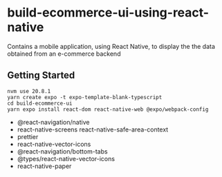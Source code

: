 # build-ecommerce-ui-using-react-native
Contains a mobile application, using React Native, to display the the data obtained from an e-commerce backend

## Getting Started
```
nvm use 20.8.1
yarn create expo -t expo-template-blank-typescript
cd build-ecommerce-ui
yarn expo install react-dom react-native-web @expo/webpack-config
```

- @react-navigation/native
- react-native-screens react-native-safe-area-context
- prettier
- react-native-vector-icons
- @react-navigation/bottom-tabs
- @types/react-native-vector-icons
- react-native-paper
